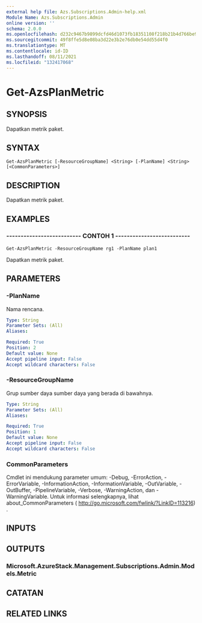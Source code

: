 ```yaml
---
external help file: Azs.Subscriptions.Admin-help.xml
Module Name: Azs.Subscriptions.Admin
online version: ''
schema: 2.0.0
ms.openlocfilehash: d232c9467b9899dcfd46d1073fb18351108f218b21b4d766be9218daa1cda35e
ms.sourcegitcommit: 49f8ffe5d8e08ba3d22e3b2e76db0e54dd55d4f0
ms.translationtype: MT
ms.contentlocale: id-ID
ms.lasthandoff: 08/11/2021
ms.locfileid: "132417068"
---
```

# Get-AzsPlanMetric

## SYNOPSIS
Dapatkan metrik paket.

## SYNTAX

```
Get-AzsPlanMetric [-ResourceGroupName] <String> [-PlanName] <String> [<CommonParameters>]
```

## DESCRIPTION
Dapatkan metrik paket.

## EXAMPLES

### -------------------------- CONTOH 1 --------------------------
```
Get-AzsPlanMetric -ResourceGroupName rg1 -PlanName plan1
```

Dapatkan metrik paket.

## PARAMETERS

### -PlanName
Nama rencana.

```yaml
Type: String
Parameter Sets: (All)
Aliases: 

Required: True
Position: 2
Default value: None
Accept pipeline input: False
Accept wildcard characters: False
```

### -ResourceGroupName
Grup sumber daya sumber daya yang berada di bawahnya.

```yaml
Type: String
Parameter Sets: (All)
Aliases: 

Required: True
Position: 1
Default value: None
Accept pipeline input: False
Accept wildcard characters: False
```

### CommonParameters
Cmdlet ini mendukung parameter umum: -Debug, -ErrorAction, -ErrorVariable, -InformationAction, -InformationVariable, -OutVariable, -OutBuffer, -PipelineVariable, -Verbose, -WarningAction, dan -WarningVariable. Untuk informasi selengkapnya, lihat about_CommonParameters ( http://go.microsoft.com/fwlink/?LinkID=113216) .

## INPUTS

## OUTPUTS

### Microsoft.AzureStack.Management.Subscriptions.Admin.Models.Metric

## CATATAN

## RELATED LINKS

